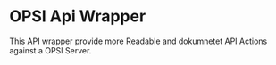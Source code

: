 # OPSI Api Wrapper

This API wrapper provide more Readable and dokumnetet API Actions against a OPSI Server.
